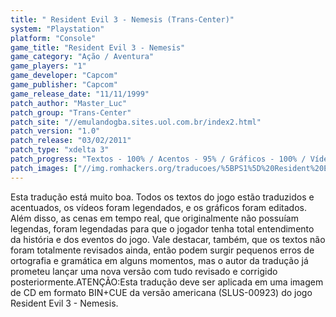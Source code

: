 ```yaml
---
title: " Resident Evil 3 - Nemesis (Trans-Center)"
system: "Playstation"
platform: "Console"
game_title: "Resident Evil 3 - Nemesis"
game_category: "Ação / Aventura"
game_players: "1"
game_developer: "Capcom"
game_publisher: "Capcom"
game_release_date: "11/11/1999"
patch_author: "Master_Luc"
patch_group: "Trans-Center"
patch_site: "//emulandogba.sites.uol.com.br/index2.html"
patch_version: "1.0"
patch_release: "03/02/2011"
patch_type: "xdelta 3"
patch_progress: "Textos - 100% / Acentos - 95% / Gráficos - 100% / Vídeos - 100%"
patch_images: ["//img.romhackers.org/traducoes/%5BPS1%5D%20Resident%20Evil%203%20-%20Nemesis%20-%20Trans-Center%20-%201.jpg","//img.romhackers.org/traducoes/%5BPS1%5D%20Resident%20Evil%203%20-%20Nemesis%20-%20Trans-Center%20-%202.jpg","//img.romhackers.org/traducoes/%5BPS1%5D%20Resident%20Evil%203%20-%20Nemesis%20-%20Trans-Center%20-%203.jpg"]
---
```

Esta tradução está muito boa. Todos os textos do jogo estão traduzidos e acentuados, os vídeos foram legendados, e os gráficos foram editados. Além disso, as cenas em tempo real, que originalmente não possuíam legendas, foram legendadas para que o jogador tenha total entendimento da história e dos eventos do jogo. Vale destacar, também, que os textos não foram totalmente revisados ainda, então podem surgir pequenos erros de ortografia e gramática em alguns momentos, mas o autor da tradução já prometeu lançar uma nova versão com tudo revisado e corrigido posteriormente.ATENÇÃO:Esta tradução deve ser aplicada em uma imagem de CD em formato BIN+CUE da versão americana (SLUS-00923) do jogo Resident Evil 3 - Nemesis.